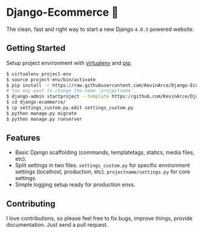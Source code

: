 # Django-Ecommerce 🏪

The clean, fast and right way to start a new Django `4.0.5` powered website.

## Getting Started

Setup project environment with [virtualenv](https://virtualenv.pypa.io) and [pip](https://pip.pypa.io).

```bash
$ virtualenv project-env
$ source project-env/bin/activate
$ pip install -r https://raw.githubusercontent.com/KevinArce/Django-Ecommerce/master/requirements.txt
# You may want to change the name `projectname`.
$ django-admin startproject --template https://github.com/KevinArce/Django-Ecommerce/archive/master.zip django-ecommerce
$ cd django-ecommerce/
$ cp settings_custom.py.edit settings_custom.py
$ python manage.py migrate
$ python manage.py runserver
```

## Features

* Basic Django scaffolding (commands, templatetags, statics, media files, etc).
* Split settings in two files. `settings_custom.py` for specific environment settings (localhost, production, etc). `projectname/settings.py` for core settings.
* Simple logging setup ready for production envs.

## Contributing

I love contributions, so please feel free to fix bugs, improve things, provide documentation. Just send a pull request.
